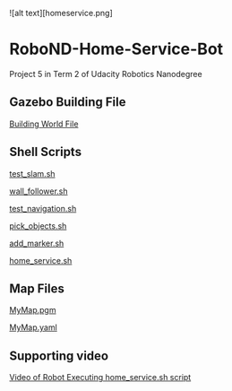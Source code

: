 
![alt text][homeservice.png]

# RoboND-Home-Service-Bot
Project 5 in Term 2 of Udacity Robotics Nanodegree

## Gazebo Building File
[Building World File](World/Building3.world)

## Shell Scripts
[test_slam.sh](ShellScripts/test_slam.sh)

[wall_follower.sh](ShellScripts/wall_follower.sh)

[test_navigation.sh](ShellScripts/test_navigation.sh)

[pick_objects.sh](ShellScripts/pick_objects.sh)

[add_marker.sh](ShellScripts/add_marker.sh)

[home_service.sh](ShellScripts/home_service.sh)


## Map Files
[MyMap.pgm](Maps/myMap.pgm)

[MyMap.yaml](Maps/myMap.yaml)


## Supporting video

[Video of Robot Executing home_service.sh script](https://youtu.be/YByu8FdO2Mc)
